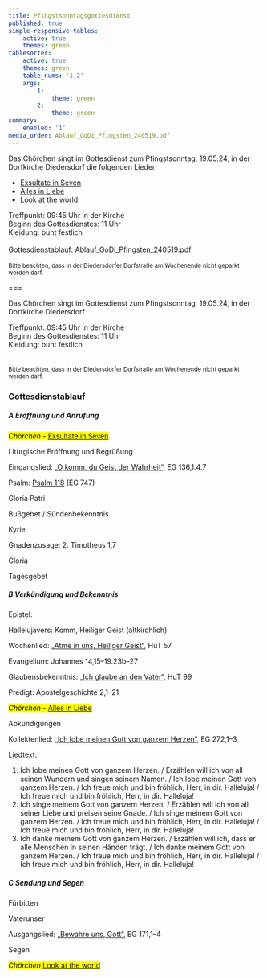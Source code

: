 ```yaml
---
title: Pfingstsonntagsgottesdienst
published: true
simple-responsive-tables:
    active: true
    themes: green
tablesorter:
    active: true
    themes: green
    table_nums: '1,2'
    args:
        1:
            theme: green
        2:
            theme: green
summary:
    enabled: '1'
media_order: Ablauf_GoDi_Pfingsten_240519.pdf
---
```


Das Chörchen singt im Gottesdienst zum Pfingstsonntag, 19.05.24, in der Dorfkirche Diedersdorf die folgenden Lieder:
<br/>

*  [<i class="fa fa-hand-o-right"></i> Exsultate in Seven](/choerchen-intern/choerchennoten/exsultate_in_seven) 
*  [<i class="fa fa-hand-o-right"></i> Alles in Liebe](/choerchen-intern/choerchennoten/alles_in_liebe)
*  [<i class="fa fa-hand-o-right"></i> Look at the world](/choerchen-intern/choerchennoten/look-at-the-world) 


Treffpunkt: 09:45 Uhr in der Kirche</br>
Beginn des Gottesdienstes: 11 Uhr</br>
Kleidung: bunt festlich</br>
</br>
Gottesdienstablauf: [Ablauf_GoDi_Pfingsten_240519.pdf](Ablauf_GoDi_Pfingsten_240519.pdf)
</br>
</br>
<small>Bitte beachten, dass in der Diedersdorfer Dorfstraße am Wochenende nicht geparkt werden darf.</small>

===

Das Chörchen singt im Gottesdienst zum Pfingstsonntag, 19.05.24, in der Dorfkirche Diedersdorf 
<br/>

Treffpunkt: 09:45 Uhr in der Kirche</br>
Beginn des Gottesdienstes: 11 Uhr</br>
Kleidung: bunt festlich</br>
</br>
</br>
<small>Bitte beachten, dass in der Diedersdorfer Dorfstraße am Wochenende nicht geparkt werden darf.</small>
</br>

### Gottesdienstablauf

##### A Eröffnung und Anrufung

<mark>_Chörchen_ - [<i class="fa fa-hand-o-right"></i> Exsultate in Seven](/choerchen-intern/choerchennoten/exsultate_in_seven) </mark>

Liturgische Eröffnung und Begrüßung	
	
Eingangslied: [„O komm, du Geist der Wahrheit“](/choerchen-intern/gemeindelieder/eg_136_o_komm_du_geist_der_wahrheit), EG 136,1.4.7 

Psalm: [Psalm 118](/choerchen-intern/gemeindelieder/eg_747_psalm_118) (EG 747)

Gloria Patri
 
Bußgebet / Sündenbekenntnis
	
Kyrie		

Gnadenzusage: 2. Timotheus 1,7 		

Gloria

Tagesgebet
           
##### B Verkündigung und Bekenntnis

Epistel:  

Hallelujavers: Komm, Heiliger Geist (altkirchlich)
 
Wochenlied: [„Atme in uns, Heiliger Geist“](/choerchen-intern/gemeindelieder/hut_57_atme_in_uns_heiliger_geist), HuT 57  
	 
Evangelium: Johannes 14,15–19.23b–27   	

Glaubensbekenntnis: [„Ich glaube an den Vater“](/choerchen-intern/gemeindelieder/hut_99_ich_glaube_an_den_vater), HuT 99 

Predigt: Apostelgeschichte 2,1–21 

<mark>_Chörchen_ - [<i class="fa fa-hand-o-right"></i> Alles in Liebe](/choerchen-intern/choerchennoten/alles_in_liebe)</mark>
	
Abkündigungen 

Kollektenlied: [„Ich lobe meinen Gott von ganzem Herzen“](/choerchen-intern/gemeindelieder/eg_272_ich_lobe_meinen_gott), EG 272,1–3 
		
Liedtext: 
1. Ich lobe meinen Gott von ganzem Herzen. / Erzählen will ich von all seinen Wundern und singen seinem Namen. / Ich lobe meinen Gott von ganzem Herzen. / Ich freue mich und bin fröhlich, Herr, in dir. Halleluja! / Ich freue mich und bin fröhlich, Herr, in dir. Halleluja! 
2. Ich singe meinem Gott von ganzem Herzen. / Erzählen will ich von all seiner Liebe und preisen seine Gnade. / Ich singe meinem Gott von ganzem Herzen. / Ich freue mich und bin fröhlich, Herr, in dir. Halleluja! / Ich freue mich und bin fröhlich, Herr, in dir. Halleluja! 
3. Ich danke meinem Gott von ganzem Herzen. / Erzählen will ich, dass er alle Menschen in seinen Händen trägt. / Ich danke meinem Gott von ganzem Herzen. / Ich freue mich und bin fröhlich, Herr, in dir. Halleluja! / Ich freue mich und bin fröhlich, Herr, in dir. Halleluja!

##### C Sendung und Segen

Fürbitten

Vaterunser
	
Ausgangslied: [„Bewahre uns, Gott“](/choerchen-intern/gemeindelieder/hut_220_bewahre_uns_gott), EG 171,1–4  

Segen

<mark>_Chörchen_ [<i class="fa fa-hand-o-right"></i> Look at the world](/choerchen-intern/choerchennoten/look-at-the-world)</mark>

